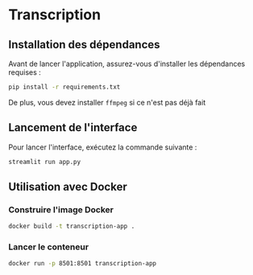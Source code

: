 # Transcription  

## Installation des dépendances  

Avant de lancer l'application, assurez-vous d'installer les dépendances requises :  

```bash
pip install -r requirements.txt
```  

De plus, vous devez installer `ffmpeg` si ce n'est pas déjà fait 


## Lancement de l'interface  

Pour lancer l'interface, exécutez la commande suivante :  

```bash
streamlit run app.py
```  

## Utilisation avec Docker  

### Construire l'image Docker  
```bash
docker build -t transcription-app .
```  

### Lancer le conteneur  
```bash
docker run -p 8501:8501 transcription-app
```  
